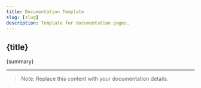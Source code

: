 ```yaml
---
title: Documentation Template
slug: [slug]
description: Template for documentation pages.
---
```


## {title}

{summary}

---

> Note: Replace this content with your documentation details.
